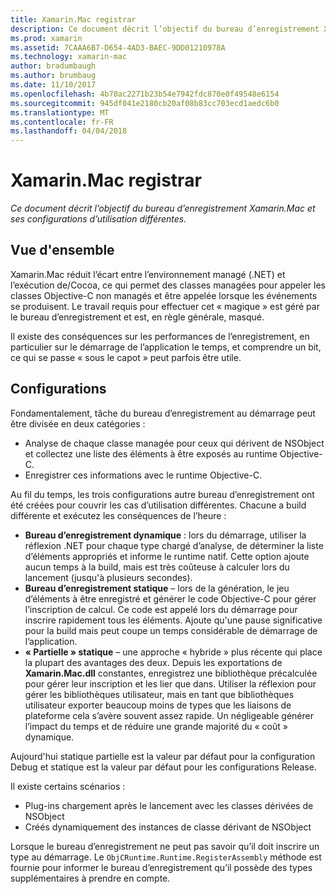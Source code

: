 ```yaml
---
title: Xamarin.Mac registrar
description: Ce document décrit l’objectif du bureau d’enregistrement Xamarin.Mac et ses configurations d’utilisation différentes.
ms.prod: xamarin
ms.assetid: 7CAAA6B7-D654-4AD3-BAEC-9DD01210978A
ms.technology: xamarin-mac
author: bradumbaugh
ms.author: brumbaug
ms.date: 11/10/2017
ms.openlocfilehash: 4b70ac2271b23b54e7942fdc870e0f49548e6154
ms.sourcegitcommit: 945df041e2180cb20af08b83cc703ecd1aedc6b0
ms.translationtype: MT
ms.contentlocale: fr-FR
ms.lasthandoff: 04/04/2018
---
```

# <a name="xamarinmac-registrar"></a>Xamarin.Mac registrar

_Ce document décrit l’objectif du bureau d’enregistrement Xamarin.Mac et ses configurations d’utilisation différentes._

## <a name="overview"></a>Vue d'ensemble

Xamarin.Mac réduit l’écart entre l’environnement managé (.NET) et l’exécution de/Cocoa, ce qui permet des classes managées pour appeler les classes Objective-C non managés et être appelée lorsque les événements se produisent. Le travail requis pour effectuer cet « magique » est géré par le bureau d’enregistrement et est, en règle générale, masqué.

Il existe des conséquences sur les performances de l’enregistrement, en particulier sur le démarrage de l’application le temps, et comprendre un bit, ce qui se passe « sous le capot » peut parfois être utile.

## <a name="configurations"></a>Configurations

Fondamentalement, tâche du bureau d’enregistrement au démarrage peut être divisée en deux catégories :

- Analyse de chaque classe managée pour ceux qui dérivent de NSObject et collectez une liste des éléments à être exposés au runtime Objective-C.
- Enregistrer ces informations avec le runtime Objective-C.

Au fil du temps, les trois configurations autre bureau d’enregistrement ont été créées pour couvrir les cas d’utilisation différentes. Chacune a build différente et exécutez les conséquences de l’heure :

- **Bureau d’enregistrement dynamique** : lors du démarrage, utiliser la réflexion .NET pour chaque type chargé d’analyse, de déterminer la liste d’éléments appropriés et informe le runtime natif. Cette option ajoute aucun temps à la build, mais est très coûteuse à calculer lors du lancement (jusqu'à plusieurs secondes).
- **Bureau d’enregistrement statique** – lors de la génération, le jeu d’éléments à être enregistré et générer le code Objective-C pour gérer l’inscription de calcul. Ce code est appelé lors du démarrage pour inscrire rapidement tous les éléments. Ajoute qu'une pause significative pour la build mais peut coupe un temps considérable de démarrage de l’application.
- **« Partielle » statique** – une approche « hybride » plus récente qui place la plupart des avantages des deux. Depuis les exportations de **Xamarin.Mac.dll** constantes, enregistrez une bibliothèque précalculée pour gérer leur inscription et les lier que dans. Utiliser la réflexion pour gérer les bibliothèques utilisateur, mais en tant que bibliothèques utilisateur exporter beaucoup moins de types que les liaisons de plateforme cela s’avère souvent assez rapide. Un négligeable générer l’impact du temps et de réduire une grande majorité du « coût » dynamique.

Aujourd'hui statique partielle est la valeur par défaut pour la configuration Debug et statique est la valeur par défaut pour les configurations Release.

Il existe certains scénarios :

- Plug-ins chargement après le lancement avec les classes dérivées de NSObject
- Créés dynamiquement des instances de classe dérivant de NSObject

Lorsque le bureau d’enregistrement ne peut pas savoir qu’il doit inscrire un type au démarrage. Le `ObjCRuntime.Runtime.RegisterAssembly` méthode est fournie pour informer le bureau d’enregistrement qu’il possède des types supplémentaires à prendre en compte.
